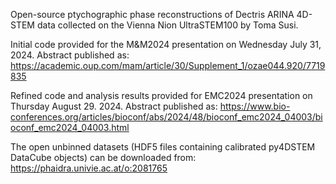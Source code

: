 Open-source ptychographic phase reconstructions of Dectris ARINA 4D-STEM data collected on the Vienna Nion UltraSTEM100 by Toma Susi.

Initial code provided for the M&M2024 presentation on Wednesday July 31, 2024. Abstract published as:
https://academic.oup.com/mam/article/30/Supplement_1/ozae044.920/7719835

Refined code and analysis results provided for EMC2024 presentation on Thursday August 29. 2024. Abstract published as:
https://www.bio-conferences.org/articles/bioconf/abs/2024/48/bioconf_emc2024_04003/bioconf_emc2024_04003.html

The open unbinned datasets (HDF5 files containing calibrated py4DSTEM DataCube objects) can be downloaded from:
https://phaidra.univie.ac.at/o:2081765  
